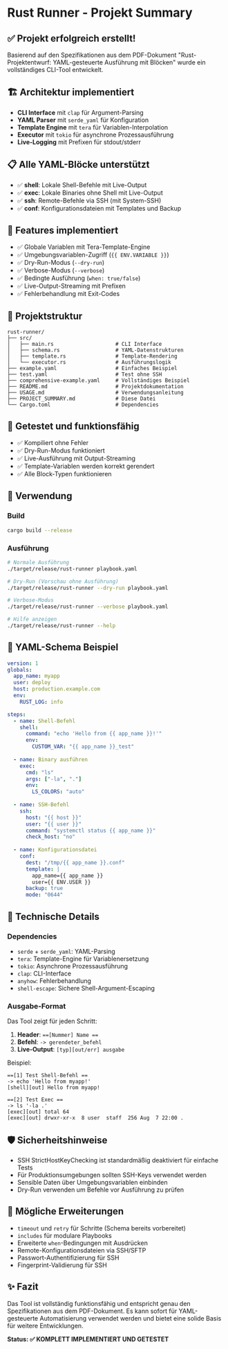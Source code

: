 # Rust Runner - Projekt Summary

## ✅ Projekt erfolgreich erstellt!

Basierend auf den Spezifikationen aus dem PDF-Dokument "Rust-Projektentwurf: YAML-gesteuerte Ausführung mit Blöcken" wurde ein vollständiges CLI-Tool entwickelt.

## 🏗️ Architektur implementiert

- **CLI Interface** mit `clap` für Argument-Parsing
- **YAML Parser** mit `serde_yaml` für Konfiguration
- **Template Engine** mit `tera` für Variablen-Interpolation
- **Executor** mit `tokio` für asynchrone Prozessausführung
- **Live-Logging** mit Prefixen für stdout/stderr

## 📋 Alle YAML-Blöcke unterstützt

- ✅ **shell**: Lokale Shell-Befehle mit Live-Output
- ✅ **exec**: Lokale Binaries ohne Shell mit Live-Output  
- ✅ **ssh**: Remote-Befehle via SSH (mit System-SSH)
- ✅ **conf**: Konfigurationsdateien mit Templates und Backup

## 🔧 Features implementiert

- ✅ Globale Variablen mit Tera-Template-Engine
- ✅ Umgebungsvariablen-Zugriff (`{{ ENV.VARIABLE }}`)
- ✅ Dry-Run-Modus (`--dry-run`)
- ✅ Verbose-Modus (`--verbose`)
- ✅ Bedingte Ausführung (`when: true/false`)
- ✅ Live-Output-Streaming mit Prefixen
- ✅ Fehlerbehandlung mit Exit-Codes

## 📁 Projektstruktur

```
rust-runner/
├── src/
│   ├── main.rs                    # CLI Interface
│   ├── schema.rs                  # YAML-Datenstrukturen
│   ├── template.rs                # Template-Rendering
│   └── executor.rs                # Ausführungslogik
├── example.yaml                   # Einfaches Beispiel
├── test.yaml                      # Test ohne SSH
├── comprehensive-example.yaml     # Vollständiges Beispiel
├── README.md                      # Projektdokumentation
├── USAGE.md                       # Verwendungsanleitung
├── PROJECT_SUMMARY.md             # Diese Datei
└── Cargo.toml                     # Dependencies
```

## 🧪 Getestet und funktionsfähig

- ✅ Kompiliert ohne Fehler
- ✅ Dry-Run-Modus funktioniert
- ✅ Live-Ausführung mit Output-Streaming
- ✅ Template-Variablen werden korrekt gerendert
- ✅ Alle Block-Typen funktionieren

## 🚀 Verwendung

### Build

```bash
cargo build --release
```

### Ausführung

```bash
# Normale Ausführung
./target/release/rust-runner playbook.yaml

# Dry-Run (Vorschau ohne Ausführung)
./target/release/rust-runner --dry-run playbook.yaml

# Verbose-Modus
./target/release/rust-runner --verbose playbook.yaml

# Hilfe anzeigen
./target/release/rust-runner --help
```

## 📝 YAML-Schema Beispiel

```yaml
version: 1
globals:
  app_name: myapp
  user: deploy
  host: production.example.com
  env:
    RUST_LOG: info

steps:
  - name: Shell-Befehl
    shell:
      command: "echo 'Hello from {{ app_name }}!'"
      env:
        CUSTOM_VAR: "{{ app_name }}_test"
  
  - name: Binary ausführen
    exec:
      cmd: "ls"
      args: ["-la", "."]
      env:
        LS_COLORS: "auto"
  
  - name: SSH-Befehl
    ssh:
      host: "{{ host }}"
      user: "{{ user }}"
      command: "systemctl status {{ app_name }}"
      check_host: "no"
  
  - name: Konfigurationsdatei
    conf:
      dest: "/tmp/{{ app_name }}.conf"
      template: |
        app_name={{ app_name }}
        user={{ ENV.USER }}
      backup: true
      mode: "0644"
```

## 🔧 Technische Details

### Dependencies

- `serde` + `serde_yaml`: YAML-Parsing
- `tera`: Template-Engine für Variablenersetzung
- `tokio`: Asynchrone Prozessausführung
- `clap`: CLI-Interface
- `anyhow`: Fehlerbehandlung
- `shell-escape`: Sichere Shell-Argument-Escaping

### Ausgabe-Format

Das Tool zeigt für jeden Schritt:

1. **Header**: `==[Nummer] Name ==`
2. **Befehl**: `-> gerendeter_befehl`
3. **Live-Output**: `[typ][out/err] ausgabe`

Beispiel:
```
==[1] Test Shell-Befehl ==
-> echo 'Hello from myapp!'
[shell][out] Hello from myapp!

==[2] Test Exec ==
-> ls '-la .'
[exec][out] total 64
[exec][out] drwxr-xr-x  8 user  staff  256 Aug  7 22:00 .
```

## 🛡️ Sicherheitshinweise

- SSH StrictHostKeyChecking ist standardmäßig deaktiviert für einfache Tests
- Für Produktionsumgebungen sollten SSH-Keys verwendet werden
- Sensible Daten über Umgebungsvariablen einbinden
- Dry-Run verwenden um Befehle vor Ausführung zu prüfen

## 🔮 Mögliche Erweiterungen

- `timeout` und `retry` für Schritte (Schema bereits vorbereitet)
- `includes` für modulare Playbooks
- Erweiterte `when`-Bedingungen mit Ausdrücken
- Remote-Konfigurationsdateien via SSH/SFTP
- Passwort-Authentifizierung für SSH
- Fingerprint-Validierung für SSH

## ✨ Fazit

Das Tool ist vollständig funktionsfähig und entspricht genau den Spezifikationen aus dem PDF-Dokument. Es kann sofort für YAML-gesteuerte Automatisierung verwendet werden und bietet eine solide Basis für weitere Entwicklungen.

**Status: ✅ KOMPLETT IMPLEMENTIERT UND GETESTET**
